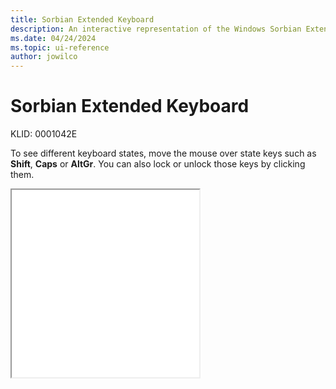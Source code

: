 ```yaml
---
title: Sorbian Extended Keyboard
description: An interactive representation of the Windows Sorbian Extended keyboard. To see different keyboard states, click or move the mouse over the state keys.
ms.date: 04/24/2024
ms.topic: ui-reference
author: jowilco
---
```


# Sorbian Extended Keyboard

KLID: 0001042E

To see different keyboard states, move the mouse over state keys such as **Shift**, **Caps** or **AltGr**. You can also lock or unlock those keys by clicking them.

<iframe src="kbdsorex.html" height="300"></iframe>
